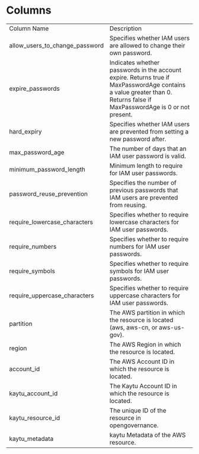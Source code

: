 # Columns  

<table>
	<tr><td>Column Name</td><td>Description</td></tr>
	<tr><td>allow_users_to_change_password</td><td>Specifies whether IAM users are allowed to change their own password.</td></tr>
	<tr><td>expire_passwords</td><td>Indicates whether passwords in the account expire. Returns true if MaxPasswordAge contains a value greater than 0. Returns false if MaxPasswordAge is 0 or not present.</td></tr>
	<tr><td>hard_expiry</td><td>Specifies whether IAM users are prevented from setting a new password after.</td></tr>
	<tr><td>max_password_age</td><td>The number of days that an IAM user password is valid.</td></tr>
	<tr><td>minimum_password_length</td><td>Minimum length to require for IAM user passwords.</td></tr>
	<tr><td>password_reuse_prevention</td><td>Specifies the number of previous passwords that IAM users are prevented from reusing.</td></tr>
	<tr><td>require_lowercase_characters</td><td>Specifies whether to require lowercase characters for IAM user passwords.</td></tr>
	<tr><td>require_numbers</td><td>Specifies whether to require numbers for IAM user passwords.</td></tr>
	<tr><td>require_symbols</td><td>Specifies whether to require symbols for IAM user passwords.</td></tr>
	<tr><td>require_uppercase_characters</td><td>Specifies whether to require uppercase characters for IAM user passwords.</td></tr>
	<tr><td>partition</td><td>The AWS partition in which the resource is located (aws, aws-cn, or aws-us-gov).</td></tr>
	<tr><td>region</td><td>The AWS Region in which the resource is located.</td></tr>
	<tr><td>account_id</td><td>The AWS Account ID in which the resource is located.</td></tr>
	<tr><td>kaytu_account_id</td><td>The Kaytu Account ID in which the resource is located.</td></tr>
	<tr><td>kaytu_resource_id</td><td>The unique ID of the resource in opengovernance.</td></tr>
	<tr><td>kaytu_metadata</td><td>kaytu Metadata of the AWS resource.</td></tr>
</table>